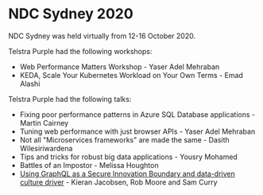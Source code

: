 # NDC Sydney 2020

NDC Sydney was held virtually from 12-16 October 2020.

Telstra Purple had the following workshops:

* Web Performance Matters Workshop - Yaser Adel Mehraban
* KEDA, Scale Your Kubernetes Workload on Your Own Terms - Emad Alashi

Telstra Purple had the following talks:

* Fixing poor performance patterns in Azure SQL Database applications - Martin Cairney
* Tuning web performance with just browser APIs - Yaser Adel Mehraban
* Not all "Microservices frameworks" are made the same - Dasith Wilesiriwardena
* Tips and tricks for robust big data applications - Yousry Mohamed
* Battles of an Impostor - Melissa Houghton
* [Using GraphQL as a Secure Innovation Boundary and data-driven culture driver](secure-innovation-boundary/README.md) - Kieran Jacobsen, Rob Moore and Sam Curry